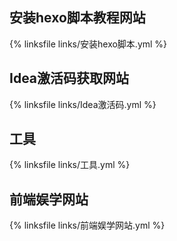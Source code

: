 ## 安装hexo脚本教程网站
{% linksfile links/安装hexo脚本.yml %}

## Idea激活码获取网站
{% linksfile links/Idea激活码.yml %}

## 工具
{% linksfile links/工具.yml %}

## 前端娱学网站
{% linksfile links/前端娱学网站.yml %}
